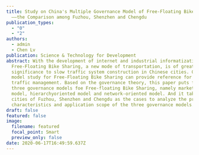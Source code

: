 ```yaml
---
title: Study on China's Multiple Governance Model of Free-Floating Bike Sharing
  ——the Comparison among Fuzhou, Shenzhen and Chengdu
publication_types:
  - "0"
  - "2"
authors:
  - admin
  - Chen Lv
publication: Science & Technology for Development
abstract: With the development of internet and industrial informatization,
  Free-Floating Bike Sharing, a new mode of transportation, is of great
  significance to slow traffic system construction in Chinese cities. Governance
  model study for Free-Floating Bike Sharing can provide reference for urban
  traffic management. Based on the governance theory, this paper puts forward
  three governance models foe Free-floating Bike Sharing, namely market-oriented
  model, hierarchyoriented model and network-oriented model. And it takes the
  cities of Fuzhou, Shenzhen and Chengdu as the cases to analyze the practice,
  characteristics and application scope of the three governance models.
draft: false
featured: false
image:
  filename: featured
  focal_point: Smart
  preview_only: false
date: 2020-06-17T16:49:59.637Z
---
```

